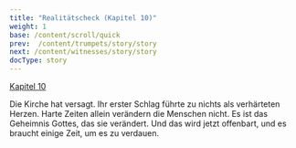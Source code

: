 ```yaml
---
title: "Realitätscheck (Kapitel 10)"
weight: 1
base: /content/scroll/quick
prev:  /content/trumpets/story/story
next: /content/witnesses/story/story
docType: story
---
```


[Kapitel 10](https://www.bibleserver.com/SLT/Offenbarung10)

<a name="4ab1"></a>
Die Kirche hat versagt. Ihr erster Schlag führte zu nichts als verhärteten Herzen. Harte Zeiten allein verändern die Menschen nicht. Es ist das Geheimnis Gottes, das sie verändert. Und das wird jetzt offenbart, und es braucht einige Zeit, um es zu verdauen.

